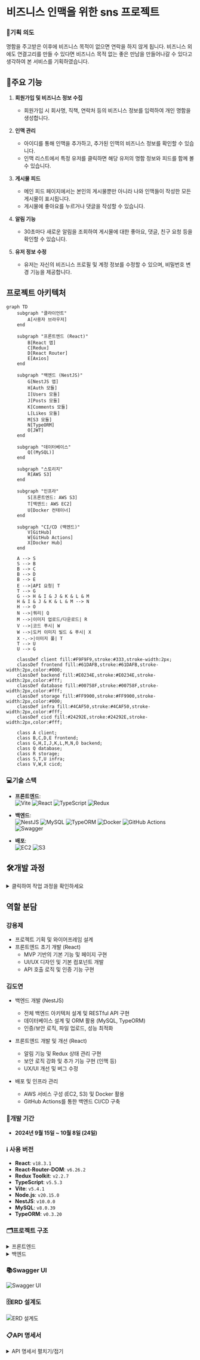 # 비즈니스 인맥을 위한 sns 프로젝트

### 🎯기획 의도
명함을 주고받은 이후에 비즈니스 목적이 없으면 연락을 하지 않게 됩니다.
비즈니스 외에도 연결고리를 만들 수 있다면 비즈니스 목적 없는 좋은 만남을 만들어나갈 수 있다고 생각하여
본 서비스를 기획하였습니다.

## 🔑주요 기능

1. **회원가입 및 비즈니스 정보 수집**  
   - 회원가입 시 회사명, 직책, 연락처 등의 비즈니스 정보를 입력하여 개인 명함을 생성합니다.

2. **인맥 관리**  
   - 아이디를 통해 인맥을 추가하고, 추가된 인맥의 비즈니스 정보를 확인할 수 있습니다.
   - 인맥 리스트에서 특정 유저를 클릭하면 해당 유저의 명함 정보와 피드를 함께 볼 수 있습니다.

3. **게시물 피드**  
   - 메인 피드 페이지에서는 본인의 게시물뿐만 아니라 나와 인맥들이 작성한 모든 게시물이 표시됩니다.
   - 게시물에 좋아요를 누르거나 댓글을 작성할 수 있습니다.

4. **알림 기능**  
   - 30초마다 새로운 알림을 조회하여 게시물에 대한 좋아요, 댓글, 친구 요청 등을 확인할 수 있습니다.

5. **유저 정보 수정**  
   - 유저는 자신의 비즈니스 프로필 및 계정 정보를 수정할 수 있으며, 비밀번호 변경 기능을 제공합니다.
## 프로젝트 아키텍처

```mermaid
graph TD
    subgraph "클라이언트"
        A[사용자 브라우저]
    end

    subgraph "프론트엔드 (React)"
        B[React 앱]
        C[Redux]
        D[React Router]
        E[Axios]
    end

    subgraph "백엔드 (NestJS)"
        G[NestJS 앱]
        H[Auth 모듈]
        I[Users 모듈]
        J[Posts 모듈]
        K[Comments 모듈]
        L[Likes 모듈]
        M[S3 모듈]
        N[TypeORM]
        O[JWT]
    end

    subgraph "데이터베이스"
        Q[(MySQL)]
    end

    subgraph "스토리지"
        R[AWS S3]
    end

    subgraph "인프라"
        S[프론트엔드: AWS S3]
        T[백엔드: AWS EC2]
        U[Docker 컨테이너]
    end

    subgraph "CI/CD (백엔드)"
        V[GitHub]
        W[GitHub Actions]
        X[Docker Hub]
    end

    A --> S
    S --> B
    B --> C
    B --> D
    B --> E
    E -->|API 요청| T
    T --> G
    G --> H & I & J & K & L & M
    H & I & J & K & L & M --> N
    H --> O
    N -->|쿼리| Q
    M -->|이미지 업로드/다운로드| R
    V -->|코드 푸시| W
    W -->|도커 이미지 빌드 & 푸시| X
    X -.->|이미지 풀| T
    T --> U
    U --> G

    classDef client fill:#F9F9F9,stroke:#333,stroke-width:2px;
    classDef frontend fill:#61DAFB,stroke:#61DAFB,stroke-width:2px,color:#000;
    classDef backend fill:#E0234E,stroke:#E0234E,stroke-width:2px,color:#fff;
    classDef database fill:#00758F,stroke:#00758F,stroke-width:2px,color:#fff;
    classDef storage fill:#FF9900,stroke:#FF9900,stroke-width:2px,color:#000;
    classDef infra fill:#4CAF50,stroke:#4CAF50,stroke-width:2px,color:#fff;
    classDef cicd fill:#24292E,stroke:#24292E,stroke-width:2px,color:#fff;

    class A client;
    class B,C,D,E frontend;
    class G,H,I,J,K,L,M,N,O backend;
    class Q database;
    class R storage;
    class S,T,U infra;
    class V,W,X cicd;
```
### 💻기술 스택
- **프론트엔드**:  
  ![Vite](https://img.shields.io/badge/Vite-646CFF?style=for-the-badge&logo=vite&logoColor=white)
  ![React](https://img.shields.io/badge/React-61DAFB?style=for-the-badge&logo=react&logoColor=black)
  ![TypeScript](https://img.shields.io/badge/TypeScript-3178C6?style=for-the-badge&logo=typescript&logoColor=white)
  ![Redux](https://img.shields.io/badge/Redux-764ABC?style=for-the-badge&logo=redux&logoColor=white)

- **백엔드**:  
  ![NestJS](https://img.shields.io/badge/NestJS-E0234E?style=for-the-badge&logo=nestjs&logoColor=white)
  ![MySQL](https://img.shields.io/badge/MySQL-4479A1?style=for-the-badge&logo=mysql&logoColor=white)
  ![TypeORM](https://img.shields.io/badge/TypeORM-FF5733?style=for-the-badge&logo=typeorm&logoColor=white)
  ![Docker](https://img.shields.io/badge/Docker-2496ED?style=for-the-badge&logo=docker&logoColor=white)
  ![GitHub Actions](https://img.shields.io/badge/GitHub%20Actions-2088FF?style=for-the-badge&logo=github-actions&logoColor=white)
  ![Swagger](https://img.shields.io/badge/Swagger-85EA2D?style=for-the-badge&logo=swagger&logoColor=black)

- **배포**:  
![EC2](https://img.shields.io/badge/Amazon%20EC2-FF9900?style=for-the-badge&logo=amazon-ec2&logoColor=white)
![S3](https://img.shields.io/badge/Amazon%20S3-569A31?style=for-the-badge&logo=amazon-s3&logoColor=white)

## 🛠️개발 과정
<details>
<summary>클릭하여 작업 과정을 확인하세요</summary>

### 기능 구현
- **프론트엔드**
    - **Redux**로 유저 정보 및 알림 상태 관리.
    - **MyPage와 특정 유저 페이지**에서 나의 명함 정보와 특정 유저의 피드 및 게시물 정보 조회.
    - **피드 페이지**에서 나 + 인맥들의 피드 좋아요, 댓글, 게시물 작성/수정 기능 구현.
    - **인맥 리스트**에서 특정 유저 클릭 시, 우측에 상세 정보만 보이는 UI 구성.
    - **로그인되지 않은 사용자**는 특정 페이지 접근 차단을 통해 보안 강화.
    - **유저 정보 변경 기능**을 통해 사용자 프로필과 명함 정보 수정 가능.
- **백엔드**:
    - **JWT 인증 및 인증 가드**:
        - JWT 토큰을 사용해 인증을 처리하고, 인증 가드를 적용해 사용자 요청을 보호합니다.
    - **TypeORM**:
        - TypeORM을 사용해 데이터베이스 스키마를 관리하고, 엔티티를 통해 데이터베이스 작업을 제어합니다.
    - **알림 기능**:
        - 게시물 좋아요, 댓글 작성, 친구 요청 시 알림을 생성하고 관리하는 기능을 구현했습니다.
    - **게시물 및 댓글 관리**:
        - 게시물 작성, 댓글 작성 및 수정/삭제 기능을 제공하며, 관련 작업에서 트랜잭션을 사용해 데이터 일관성을 보장합니다.
    - **인맥 관리**:
        - 사용자는 친구 요청을 보내고 수락하여 인맥을 형성할 수 있으며, 인맥 관련 정보를 관리하는 기능을 구현했습니다.
    - **유저 정보 수정**:
        - 유저는 자신의 비즈니스 프로필과 계정 정보를 수정할 수 있으며, 비밀번호 변경 기능도 포함됩니다.
    - **S3 파일 업로드 및 관리**:
        - AWS S3를 사용해 파일을 업로드하고 관리하는 기능을 구현했습니다.

### 배포 및 백엔드 자동화
- **프론트엔드 배포 (S3)**: 프론트엔드는 `npm run build` 명령어로 빌드 후 생성된 `dist` 폴더를 **S3** 버킷에 업로드하여 배포.
    - S3 버킷에서 정적 웹 사이트 호스팅 설정을 통해 프론트엔드 정적 파일 서빙.
- **백엔드 배포 (EC2 + Docker)**:
    - 백엔드는 **EC2**에 **Docker**를 사용해 배포.
    - EC2 인스턴스에 MySQL을 설치하여 데이터베이스 관리.
    - Nest.js 백엔드 애플리케이션은 Docker 컨테이너로 실행되며, MySQL과 연동하여 동작.
    - 모든 환경 변수(데이터베이스 정보, JWT 비밀 키, S3 정보, AWS 자격 증명 등)는 **GitHub Secrets**로 관리.
- **백엔드 자동화 (GitHub Actions)**:
    - `devlop` 또는 `master` 브랜치에 코드가 푸시되면, GitHub Actions가 트리거되어 백엔드 애플리케이션이 자동으로 배포되도록 설정.
    - **Docker Hub**에 이미지를 빌드 및 푸시한 후, **EC2 인스턴스**에서 최신 이미지를 pull하여 Docker 컨테이너를 자동으로 업데이트.

### 성능 최적화 및 리팩토링
1. **인덱스 추가**

- **인덱스 적용**: 자주 사용하는 컬럼에 인덱스를 추가하여 **검색 성능**을 향상시킴.
    - 예를 들어, `login_id`는 사용자가 자주 검색하는 필드이므로 인덱스를 추가해 데이터베이스 검색을 최적화.
    - 이러한 인덱스는 주로 **데이터 검색 속도**를 개선하며, 특히 자주 조회되는 필드에 효과적.

2. **트랜잭션 처리**

- **트랜잭션 사용**: 회원가입, 게시물 생성 등 여러 데이터베이스 연산을 하나의 작업 단위로 묶어 **데이터 일관성**을 보장.
    - 게시물 작성, 댓글 작성 등의 작업이 완료되지 않으면 모든 작업이 롤백되도록 하여 **데이터 무결성**을 유지.

3. **쿼리 빌더 사용**

- 복잡한 쿼리를 작성할 때 **쿼리 빌더**를 사용하여 더욱 효율적으로 데이터베이스와 통신.
    - 단순한 쿼리보다는 여러 조건이 필요한 경우 쿼리 빌더를 활용해 효율적인 데이터 조회 및 업데이트를 구현.

4. **캐싱 도입**

- **JWT 인증**을 최적화하기 위해 **캐시(Cache)**를 사용하여 반복적인 사용자 데이터 조회를 최소화.
    - 사용자의 인증 정보는 한 번 캐싱된 후, 이후 요청에서 데이터베이스 조회 없이 빠르게 반환되도록 처리.
    - 이로 인해 **서버 부하 감소**와 **응답 속도** 개선 효과를 얻음.

5. **N+1 문제 해결 및 쿼리 최적화**

- **N+1 문제 해결**: 게시물이나 알림 조회 시 한 번의 쿼리로 모든 데이터를 가져오도록 **쿼리 최적화**.
    - 다수의 데이터를 조회할 때 발생할 수 있는 N+1 문제 해결
    - **불필요한 추가 쿼리**를 줄이고 필요한 데이터만 가져오도록 개선.

6. **중앙 에러 처리 및 로깅**

- **에러 핸들링**을 중앙에서 처리하고 **로깅 시스템**을 추가하여 에러 발생 시 개발자가 문제를 빠르게 파악할 수 있도록 함.
    - 에러 발생 시 **요청 정보**와 **에러 스택**을 기록하여, 추후 디버깅 시 더 쉽게 문제를 찾을 수 있게 함.
    - 로깅을 통해 **실시간 디버깅**과 **프로덕션 환경 문제 해결**을 보다 신속하게 처리.

7. **S3 파일 업로드 최적화**

- **S3 클라이언트 초기화** 및 **연결 풀링**을 통해 S3 파일 업로드 성능을 개선.
    - S3 클라이언트는 한 번만 초기화하고 재사용하도록 하여 **클라이언트 생성 비용**을 줄임.
    - **스트림 기반 파일 업로드**를 도입하여 대용량 파일 처리 시 메모리 사용량을 줄임.
    - 이러한 최적화는 추후 **대규모 트래픽**에서도 안정적으로 파일 업로드를 처리할 수 있게 함.

</details>

## 역할 분담

### 강용제
- 프로젝트 기획 및 와이어프레임 설계
- 프론트엔드 초기 개발 (React)
  - MVP 기반의 기본 기능 및 페이지 구현
  - UI/UX 디자인 및 기본 컴포넌트 개발
  - API 호출 로직 및 인증 기능 구현

### 김도연
- 백엔드 개발 (NestJS)
  - 전체 백엔드 아키텍처 설계 및 RESTful API 구현
  - 데이터베이스 설계 및 ORM 활용 (MySQL, TypeORM)
  - 인증/보안 로직, 파일 업로드, 성능 최적화

- 프론트엔드 개발 및 개선 (React)
  - 알림 기능 및 Redux 상태 관리 구현
  - 보안 로직 강화 및 추가 기능 구현 (인맥 등)
  - UX/UI 개선 및 버그 수정

- 배포 및 인프라 관리
  - AWS 서비스 구성 (EC2, S3) 및 Docker 활용
  - GitHub Actions를 통한 백엔드 CI/CD 구축

### 📅개발 기간
- **2024년 9월 15일 ~ 10월 8일 (24일)**

### ℹ️ 사용 버전
- **React**: `v18.3.1`
- **React-Router-DOM**: `v6.26.2`
- **Redux Toolkit**: `v2.2.7`
- **TypeScript**: `v5.5.3`
- **Vite**: `v5.4.1`
- **Node.js**: `v20.15.0`
- **NestJS**: `v10.0.0`
- **MySQL**: `v8.0.39`
- **TypeORM**: `v0.3.20`

### 🗂️프로젝트 구조
<details>
<summary>프론트엔드</summary>
  
```bash
Devlntro_front/
│
│
├── src/
│   ├── api/
│   │   ├── axiosInstance.ts
│   │   └── useAuthRedirect.ts
│   │
│   ├── assets/
│   │   └── react.svg
│   │
│   ├── components/
│   │   ├── FeedDetail.tsx
│   │   ├── NavBar.tsx
│   │   ├── PasswordChange.tsx
│   │   └── ProtectedRoute.tsx
│   │
│   ├── contexts/
│   │   └── AuthContext.tsx
│   │
│   ├── pages/
│   │   ├── CreatePostPage.tsx
│   │   ├── FeedPage.tsx
│   │   ├── FriendsFeedPage.tsx
│   │   ├── FriendsPage.tsx
│   │   ├── LoginPage.tsx
│   │   ├── MyPage.tsx
│   │   └── SignUpPage.tsx
│   │
│   ├── redux/
│   │   ├── store.ts
│   │   ├── userSlice.ts
│   │   └── notificationSlice.ts
│   │
│   ├── App.css
│   ├── App.tsx
│   ├── index.css
│   └── main.tsx
│
├── .env.development
├── .env.production
├── .eslintrc.cjs
├── .gitignore
├── index.html
├── package-lock.json
├── package.json
├── README.md
├── tsconfig.json
├── tsconfig.node.json
└── vite.config.ts

```

- `src/`: 소스 코드를 포함하는 메인 디렉토리
  - `api/`: API 관련 설정 및 인스턴스
  - `assets/`: 이미지 등의 정적 자원
  - `components/`: 재사용 가능한 React 컴포넌트
  - `contexts/`: React Context API를 사용한 상태 관리
  - `pages/`: 각 페이지를 나타내는 컴포넌트
  - `redux/`: Redux 관련 파일 (스토어 설정, 슬라이스 등)
- `.env.development` 및 `.env.production`: 개발 및 프로덕션 환경 변수 설정
- `vite.config.ts`: Vite 설정 파일
- `package.json`: 프로젝트 의존성 및 스크립트 정의
</details>

<details>
<summary>백엔드</summary>
  
```bash
Devlntro_api/
│
├── src/
│   ├── auth/
│   │   ├── auth.controller.ts
│   │   ├── auth.module.ts
│   │   ├── auth.service.ts
│   │   ├── auth.controller.spec.ts
│   │   ├── auth.service.spec.ts
│   │   ├── jwt-auth.guard.ts
│   │   ├── jwt.strategy.ts
│   │   └── dto/
│   │       ├── comment.dto.ts
│   │
│   ├── comment/
│   │   ├── comment.controller.ts
│   │   ├── comment.module.ts
│   │   ├── comment.service.ts
│   │   └── dto/
│   │       ├── comment.dto.ts
│   │
│   ├── common/
│   ├── contacts/
│   │   ├── contacts.controller.ts
│   │   ├── contacts.module.ts
│   │   ├── contacts.service.ts
│   │   └── dto/
│   │       ├── create-contact.dto.ts
│   │
│   ├── controllers/
│   │   └── sample.controller.ts
│   ├── dto/
│   │   ├── feed-query.dto.ts
│   │   ├── sample.dto.ts
│   ├── entities/
│   │   ├── business-contact.entity.ts
│   │   ├── business-profile.entity.ts
│   │   ├── comment-like.entity.ts
│   │   ├── comment.entity.ts
│   │   ├── friend-request.entity.ts
│   │   ├── notification.entity.ts
│   │   ├── post-like.entity.ts
│   │   ├── post.entity.ts
│   │   └── user-account.entity.ts
│   ├── feed/
│   │   ├── feed.controller.ts
│   │   ├── feed.module.ts
│   │   ├── feed.service.ts
│   ├── migrations/
│   │   ├── 1726495772853-InitialMigration.ts
│   │   ├── 1726674158617-RenameLikes.ts
│   │   ├── 1726743763543-AddDeletedAtToPost.ts
│   │   ├── 1726757374843-AddDeletedAtToUser.ts
│   │   ├── 1726844599137-AddConfirmPassword.ts
│   │   ├── 1727088144419-CreateFriendRequest.ts
│   │   ├── 1727102625007-AddDeleteAtToNotification.ts
│   │   ├── 1727185582581-UpdateRemainingTokens.ts
│   │   ├── 1727956898358-CreateNotificationEntity.ts
│   │   ├── 1727963072309-AddPostIdAndUserIdToPost.ts
│   │   └── 1728369960382-AddDeletedAtToPostLike.ts
│   ├── notification/
│   │   ├── notifications.controller.ts
│   │   ├── notifications.module.ts
│   │   ├── notifications.service.ts
│   ├── post/
│   │   ├── post.controller.ts
│   │   ├── post.module.ts
│   │   ├── post.service.ts
│   │   └── dto/
│   │       ├── post.dto.ts
│   ├── s3/
│   │   └── s3.module.ts
│   ├── seeds/
│   │   └── initial-data.seed.ts
│   ├── services/
│   │   ├── feed-filter.service.ts
│   │   ├── sorting-service.ts
│   ├── user/
│   │   ├── dto/
│   │   ├── user.controller.ts
│   │   ├── user.module.ts
│   │   ├── user.service.ts
│   ├── app.controller.spec.ts
│   ├── app.controller.ts
│   ├── app.module.ts
│   ├── app.service.ts
│   ├── main.ts
│   └── ormconfig.ts
├── test/
├── .dockerignore
├── .env
├── .eslintrc.js
├── .gitignore
├── .prettierrc
├── Dockerfile
├── nest-cli.json
├── package-lock.json
├── package.json
└── README.md
```
- `src`: 메인 소스 코드 디렉토리
- `auth`: 인증 관련 모듈, 컨트롤러, 서비스
- `users`: 사용자 관리 관련 모듈, 컨트롤러, 서비스, DTO
- `posts`: 게시물 관리 관련 모듈, 컨트롤러, 서비스, DTO
- `comments`: 댓글 관리 관련 모듈, 컨트롤러, 서비스, DTO
- `contacts`: 인맥 관리 관련 모듈, 컨트롤러, 서비스, DTO
- `feed`: 사용자 피드 관련 기능, 모듈, 서비스
- `notifications`: 알림 관련 모듈, 컨트롤러, 서비스
- `s3`: S3 관련 파일 업로드 모듈
- `migrations`: 데이터베이스 마이그레이션 파일들
- `seeds`: 데이터베이스 초기 데이터를 위한 시드 파일
- `services`: 여러 기능에 대한 서비스 레이어 코드
  - `feed-filter.service.ts`: 피드 필터링 로직을 처리하는 서비스
  - `sorting-service.ts`: 정렬 로직을 처리하는 서비스
- `database`: 데이터베이스 연결 설정 모듈
- `common`: 공통으로 사용되는 필터, 파이프라인 등
- `config`: 환경 설정 관련 파일
- `controllers`: 기타 컨트롤러 코드 모음
- `dto`: 공통 데이터 전송 객체 (DTO) 모음
- `entities`: 데이터베이스 엔티티 정의
  - `post.entity.ts`: 게시물 관련 엔티티 정의
  - `comment.entity.ts`: 댓글 관련 엔티티 정의
  - `user-account.entity.ts`: 사용자 계정 관련 엔티티 정의
  - `notification.entity.ts`: 알림 관련 엔티티 정의
- `main.ts`: 백엔드 애플리케이션의 진입점
- `.env`: 환경 변수 파일
- `.dockerignore`: Docker 관련 불필요 파일 제외
- `Dockerfile`: Docker 설정 파일
- `.eslintrc.js`: ESLint 설정 파일
- `.prettierrc`: Prettier 설정 파일
- `ormconfig.ts`: TypeORM 설정 파일
- `package.json`: 프로젝트 의존성 및 스크립트 정의
- `tsconfig.json`: TypeScript 설정 파일
- `README.md`: 프로젝트 설명 문서


</details>

### 📚Swagger UI
![Swagger UI](./images/SwaggerUI.png)

### 🗄️ERD 설계도
![ERD 설계도](./images/erd_diagram.png)

### 📋API 명세서
<details>
<summary>API 명세서 펼치기/접기</summary>

## 1. 인증 및 사용자 관리
<details>
<summary>1.1 아이디 중복 검사</summary>

- **엔드포인트**: GET /auth/check-id/{login_id}
- **응답**:
    - 사용 **가능** (200 OK):
        
        ```json
        {
          "statusCode": 200,
          "message": "사용 가능한 아이디입니다."
        }
        ```
        
    - 사용 **불가** (200 OK):
        
        ```json
        {
          "statusCode": 200,
          "message": "이미 사용 중인 아이디입니다."
        }
        ```
</details>        

<details>
<summary>1.2 회원가입</summary>

- **엔드포인트**: POST /auth/register
- **요청 본문**:
    
    ```json
    {
      "login_id": "String",
      "password": "String",
      "confirmPassword": "String",
      "name": "String",
      "company": "String",
      "department": "String",
      "position": "String",
      "email": "String",
      "phone": "String"
    }
    ```
    
- **응답**:
    - **성공** (201 OK):
        
        ```json
        {
          "statusCode": 201,
          "message": "회원가입이 성공적으로 완료되었습니다.",
          "userId": "Number"
        }
        ```
        
    
    - **아이디 중복** (400 Bad Request):
        
        ```json
        {
          "statusCode": 400,
          "message": "이미 존재하는 아이디입니다.",
          "error": "Bad Request"
        }
        ```
        
    - **비밀번호 불일치** (400 Bad Request)
    - **서버 내부 에러**
        
        ```json
        {
          "statusCode": 400,
          "message": "비밀번호와 확인 비밀번호가 일치하지 않습니다.",
          "error": "Bad Request"
        }
        ```
</details>        

<details>
<summary>1.3 로그인</summary>

- **엔드포인트**: POST /auth/login
- **요청 본문**:
    
    ```json
    {
      "login_id": "String",
      "password": "String"
    }
    
    ```
    
- **응답**:
    - 성공 (200 OK):
        
        ```json
        {
          "statusCode": 200,
          "message": "로그인 성공",
          "token": "JWT_TOKEN",
          "userId": "Number"
        }
        
        ```
        
    - 실패 (401 Unauthorized):
        
        ```json
        {
          "statusCode": 401,
          "message": "아이디 또는 비밀번호가 잘못되었습니다.",
          "error": "Unauthorized"
        }
        ```
</details>        

## 2. 게시물 조회 (통합 엔드포인트)

<details>
<summary>2.1 피드 조회 (메인 페이지, 내 게시물, 특정 유저 게시물 조회)</summary>

- **엔드포인트**: `GET /posts`
- **헤더**: `Authorization: Bearer {JWT_TOKEN}`
- **쿼리 파라미터**:
    - `sort`: `"latest"`, `"likes"`, `"comments"` (정렬 기준 선택, 기본값은 `"latest"`)
    - `filter`: `"all"`, `"own"`, `"specific"` (게시물 필터링)
    - `specificUserId`: 특정 유저 게시물 조회 시 필요한 유저 ID

### **요청 예시**:

- **메인 페이지 (본인 + 인맥 게시물)**:
    
    ```sql
    GET /posts?filter=all&sort=latest
    ```
    
- **내 게시물 조회 (마이 게시물)**:
    
    ```bash
    GET /posts?filter=own&sort=latest
    ```
    
- **특정 유저 페이지 (특정 유저 게시물)**:
    
    ```sql
    GET /posts?filter=specific&specificUserId=123&sort=comments
    ```
    

### **응답 예시**:

### 성공 (200 OK):

```json
{
  "statusCode": 200,
  "message": "피드를 성공적으로 조회했습니다.",
  "posts": [
    {
      "postId": 123,
      "createrId": 456,
      "createrName": "홍길동",
      "createdAt": "2024-09-18T12:34:56.000Z",
      "imageUrl": "https://example.com/image.jpg",
      "isOwnPost": true},
    {
      "postId": 124,
      "createrId": 789,
      "createrName": "김철수",
      "createdAt": "2024-09-18T13:00:00.000Z",
      "imageUrl": "https://example.com/image2.jpg",
      "isOwnPost": false}
  ]
}
```

### 잘못된 파라미터 (400 Bad Request):

```json
{
  "statusCode": 400,
  "message": "잘못된 요청입니다. specificUserId가 필요합니다.",
  "error": "Bad Request"
}
```

### 게시물 없음 (404 Not Found):

```json
{
  "statusCode": 404,
  "message": "해당 게시물을 찾을 수 없습니다.",
  "error": "Not Found"
}
```

---
</details>

<details>
<summary>2.2 게시물 상세 조회</summary>

- **엔드포인트**: `GET /posts/{postId}`
- **헤더**: `Authorization: Bearer {JWT_TOKEN}`

### **응답 예시**:

### 성공 (200 OK):

```json
{
  "statusCode": 200,
  "message": "게시물을 성공적으로 조회했습니다.",
  "postId": 123,
  "createrId": 456,
  "createrName": "홍길동",
  "createdAt": "2024-09-18T12:34:56.000Z",
  "imageUrl": "https://example.com/image.jpg",
  "content": "이 게시물의 내용입니다.",
  "likesCount": 42,
  "commentsCount": 10,
  "isOwnPost": true,
  "comments": [
    {
      "commentId": 1,
      "authorName": "김철수",
      "content": "멋진 게시물이네요!",
      "createdAt": "2024-09-18T12:45:00.000Z"
    },
    {
      "commentId": 2,
      "authorName": "이영희",
      "content": "좋은 글 감사합니다.",
      "createdAt": "2024-09-18T13:00:00.000Z"
      "likeCount": "2"
    }
  ],
  "likes": [
    {
      "userId": 789,
      "userName": "김철수"
    },
    {
      "userId": 890,
      "userName": "이영희"
    }
  ]
}
```

### 유효하지 않은 게시물 ID (400 Bad Request):

```json
{
  "statusCode": 400,
  "message": "유효하지 않은 게시물 ID입니다.",
  "error": "Bad Request"
}
```

### 게시물 없음 (404 Not Found):

```json
{
  "statusCode": 404,
  "message": "해당 게시물을 찾을 수 없습니다.",
  "error": "Not Found"
}
```
</details>

## 3. 게시물 관리

<details>
<summary>3.1 게시물 작성</summary>

- **엔드포인트**: POST /posts
- **헤더**: Authorization: Bearer {JWT_TOKEN}
- **요청 본문**:
    - **Form Data**:
        - `content`: String (필수) - 게시물 내용
        - `image`: File (선택) - 업로드할 이미지 파일
- **응답**:
    - **성공** (201 Created):
        
        ```json
        {
          "statusCode": 201,
          "message": "게시물이 성공적으로 작성되었습니다.",
          "postId": "Number"
        }
        ```
        
    - **실패** (400 Bad Request):
        
        ```json
        {
          "statusCode": 400,
          "message": "게시물 작성에 실패했습니다. 필수 필드를 확인해주세요.",
          "error": "Bad Request"
        }
        ```
</details>        

<details>
<summary>3.2 게시물 수정</summary>

- **엔드포인트**: PUT /posts/{postId}
- **헤더**: Authorization: Bearer {JWT_TOKEN}
- **요청 본문**:
    - **Form Data**:
        - `content`: String (선택) - 게시물 내용
        - `image`: File (선택) - 새로 업로드할 이미지 파일
- **응답**:
    - **성공** (200 OK):
        
        ```json
        {
          "statusCode": 200,
          "message": "게시물이 성공적으로 수정되었습니다."
        }
        ```
        
    - **실패** (400 Bad Request):
        
        ```json
        {
          "statusCode": 400,
          "message": "게시물 수정에 실패했습니다. 유효한 데이터를 입력해주세요.",
          "error": "Bad Request"
        }
        ```
        
    - **실패** (404 Not Found):
        
        ```json
        {
          "statusCode": 404,
          "message": "게시물을 찾을 수 없습니다.",
          "error": "Not Found"
        }
        
        ```
</details>        

<details>
<summary>3.3 게시물 삭제</summary>

- **엔드포인트**: DELETE /posts/{postId}
- **헤더**: Authorization: Bearer {JWT_TOKEN}
- **응답**:
    - **성공** (200 OK):
        
        ```json
        {
          "statusCode": 200,
          "message": "게시물이 성공적으로 삭제되었습니다."
        }
        ```
        
    - **실패** (404 Not Found):
        
        ```json
        {
          "statusCode": 404,
          "message": "게시물을 찾을 수 없습니다.",
          "error": "Not Found"
        }
        ```
</details>        

<details>
<summary>3.4 게시물 좋아요</summary>

- **엔드포인트**: POST /posts/{postId}/like
- **헤더**: Authorization: Bearer {JWT_TOKEN}
- **응답**:
    - **성공** (200 OK):
        
        ```json
        {
          "statusCode": 200,
          "message": "게시물에 좋아요를 눌렀습니다.",
          "likeCount": "Number"
        }
        ```
        
    - **성공** (200 OK) - 좋아요 취소:
        
        ```json
        {
          "statusCode": 200,
          "message": "게시물 좋아요를 취소했습니다.",
          "likeCount": "Number"
        }
        ```
        
    - **실패** (404 Not Found):
        
        ```json
        {
          "statusCode": 404,
          "message": "게시물을 찾을 수 없습니다.",
          "error": "Not Found"
        }
        ```
 </details>       

## 4. 댓글관리

<details>
<summary>댓글 작성</summary>

- **엔드포인트**: POST /posts/{postId}/comments
- **헤더**: Authorization: Bearer {JWT_TOKEN}
- **요청 본문**:
    
    ```json
    {
      "content": "String"
    }
    ```
    
- **응답**:
    - **성공** (201 Created):
        
        ```json
        {
          "statusCode": 201,
          "message": "댓글이 성공적으로 작성되었습니다.",
          "commentId": "Number"
        }
        ```
        
    - **실패** (400 Bad Request):
        
        ```json
        {
          "statusCode": 400,
          "message": "댓글 작성에 실패했습니다. 내용을 입력해주세요.",
          "error": "Bad Request"
        }
        ```
</details>        

<details>
<summary>댓글 수정</summary>

- **엔드포인트**: PUT /posts/{postId}/comments/{commentId}
- **헤더**: Authorization: Bearer {JWT_TOKEN}
- **요청 본문**:
    
    ```json
    {
      "content": "String"
    }
    ```
    

**응답**

- **성공** (200 OK):
    
    ```json
    {
      "statusCode": 200,
      "message": "댓글이 성공적으로 수정되었습니다."
    }
    ```
    
- **실패** (400 Bad Request):
    
    ```json
    {
      "statusCode": 400,
      "message": "댓글 수정에 실패했습니다. 유효한 내용을 입력해주세요.",
      "error": "Bad Request"
    }
    ```
    
- **실패** (404 Not Found):
    
    ```json
    {
      "statusCode": 404,
      "message": "댓글을 찾을 수 없습니다.",
      "error": "Not Found"
    }
    ```
</details>     

<details>
<summary>댓글 삭제</summary>

- **엔드포인트**: DELETE /posts/{postId}/comments/{commentId}
- **헤더**: Authorization: Bearer {JWT_TOKEN}
- **응답**:
    - **성공** (200 OK):
        
        ```json
        {
          "statusCode": 200,
          "message": "댓글이 성공적으로 삭제되었습니다."
        }
        ```
        
    - **실패** (404 Not Found):
        
        ```json
        {
          "statusCode": 404,
          "message": "댓글을 찾을 수 없습니다.",
          "error": "Not Found"
        }
        ```
</details>

<details>
<summary>댓글 좋아요</summary>

- **엔드포인트**: POST /posts/{postId}/comments/{commentId}/like
- **헤더**: Authorization: Bearer {JWT_TOKEN}
- **응답**:
    - **성공** (200 OK) - 좋아요 추가:
        
        ```json
        {
          "statusCode": 200,
          "message": "댓글에 좋아요를 눌렀습니다.",
          "likeCount": "Number"
        }
        ```
        
    - **성공** (200 OK) - 좋아요 취소:
        
        ```json
        {
          "statusCode": 200,
          "message": "댓글 좋아요를 취소했습니다.",
          "likeCount": "Number"
        }
        ```
        
    - **실패** (404 Not Found):
        
        ```json
        {
          "statusCode": 404,
          "message": "댓글을 찾을 수 없습니다.",
          "error": "Not Found"
        }

        ```
</details>        

## 5. 명함 관리

<details>
<summary>5.1 명함 리스트 조회</summary>

- **엔드포인트**: GET /contacts
- **헤더**: `Authorization: Bearer {JWT_TOKEN}`
- **응답**:
    - 성공 (200 OK):
        
        ```json
        {
          "statusCode": 200,
          "message": "명함 리스트를 성공적으로 조회했습니다.",
          "contacts": [
            {
              "userId": "Number",
              "name": "String",
              "company": "String",
              "department": "String"
            }
          ]
        }
        ```
        
    - 실패 (400 Bad Request):
        
        ```json
        {
          "statusCode": 400,
          "message": "잘못된 요청입니다.",
          "error": "Bad Request"
        }
        ```
        
    - 실패 (404 Not Found):
        
        ```json
        {
          "statusCode": 404,
          "message": "명함 리스트를 찾을 수 없습니다.",
          "error": "Not Found"
        }
        ```
</details>        

<details>
<summary>5.2 명함 상세 정보 조회</summary>

- **엔드포인트**: GET /contacts/{userId}
- **헤더**: `Authorization: Bearer {JWT_TOKEN}`
- **응답**:
    - 성공 (200 OK):
        
        ```json
        {
          "statusCode": 200,
          "message": "명함 상세 정보를 성공적으로 조회했습니다.",
          "contact": {
            "userId": "Number",
            "name": "String",
            "company": "String",
            "department": "String",
            "position": "String",
            "email": "String",
            "phone": "String"
          }
        }
        ```
        
    - 실패 (400 Bad Request):
        
        ```json
        {
          "statusCode": 400,
          "message": "유효하지 않은 사용자 ID입니다.",
          "error": "Bad Request"
        }
        ```
        
    - 실패 (404 Not Found):
        
        ```json
        {
          "statusCode": 404,
          "message": "해당 사용자의 명함을 찾을 수 없습니다.",
          "error": "Not Found"
        }
        ```
</details>        

<details>
<summary>5.3 인맥 추가 (명함 추가)</summary>

- **엔드포인트**: POST /contacts
- **헤더**: `Authorization: Bearer {JWT_TOKEN}`
- **요청 본문**:
    
    ```json
    {
      "loginId": "Number"
    }
    ```
    
- **응답**:
    - 성공 (201 Created):
        
        ```json
        {
          "statusCode": 201,
          "message": "인맥이 요청이 성공적으로 추가되었습니다.",
          "contactId": "Number"
        }
        ```
        
    - 실패 (400 Bad Request):
        
        ```json
        {
          "statusCode": 400,
          "message": "대상 사용자를 찾을 수 없습니다.",
          "error": "Bad Request"
        }
        ```
        
    - 실패 (409 Conflict):
        
        ```json
        {
          "statusCode": 409,
          "message": "이미 인맥 요청을 보냈거나 인맥 관계가 존재합니다.",
          "error": "Conflict"
        }
        ```
 </details>        

<details>
<summary>5.4 인맥 요청 수락</summary>

- **엔드포인트**: POST /contacts/accept/{requestId}
- **헤더**: `Authorization: Bearer {JWT_TOKEN}`
- **응답**:
    - 성공 (200 OK):

```json
{
  "statusCode": 200,
  "message": "인맥 요청이 수락되었습니다.",
  "contactId": "Number"// 새로 생성된 인맥 관계의 ID
}
```

- 실패 (400 Bad Request):

```json
{
  "statusCode": 400,
  "message": "유효하지 않은 요청입니다.",
  "error": "Bad Request"
}
```

- 실패 (404 Not Found):

```json
{
  "statusCode": 404,
  "message": "해당 인맥 요청을 찾을 수 없습니다.",
  "error": "Not Found"
}
```
</details>

<details>
<summary>5.5 인맥 요청 거절</summary>

- **엔드포인트**: POST /contacts/reject/{requestId}
- **헤더**: `Authorization: Bearer {JWT_TOKEN}`
- **응답**:
    - 성공 (200 OK):

```json
{
  "statusCode": 200,
  "message": "인맥 요청이 거절되었습니다."
}
```

- 실패 (400 Bad Request):

```json
{
  "statusCode": 400,
  "message": "유효하지 않은 요청입니다.",
  "error": "Bad Request"
}
```

- 실패 (404 Not Found):

```json
{
  "statusCode": 404,
  "message": "해당 인맥 요청을 찾을 수 없습니다.",
  "error": "Not Found"
}
```
</details>

<details>
<summary>5.6 받은 인맥 요청 목록 조회</summary>

- **엔드포인트**: GET /contacts/requests/received
- **헤더**: `Authorization: Bearer {JWT_TOKEN}`
- **응답**:
    - 성공 (200 OK):

```json
{
  "statusCode": 200,
  "message": "받은 인맥 요청 목록을 성공적으로 조회했습니다.",
  "requests": [
    {
      "requestId": "Number",
      "senderLoginId": "String",
      "senderName": "String",
      "requestedAt": "DateTime"
    }
  ]
}
```

- 실패 (400 Bad Request):

```json
{
  "statusCode": 400,
  "message": "요청 처리 중 오류가 발생했습니다.",
  "error": "Bad Request"
}
```
</details>

<details>
<summary>5.7 보낸 인맥 요청 목록 조회</summary>

- **엔드포인트**: GET /contacts/requests/sent
- **헤더**: `Authorization: Bearer {JWT_TOKEN}`
- **응답**:
    - 성공 (200 OK):

```json
{
  "statusCode": 200,
  "message": "보낸 인맥 요청 목록을 성공적으로 조회했습니다.",
  "requests": [
    {
      "requestId": "Number",
      "senderLoginId": "String",
      "senderName": "String",
      "requestedAt": "DateTime"
    }
  ]
}
```

- 실패 (400 Bad Request):

```json
{
  "statusCode": 400,
  "message": "요청 처리 중 오류가 발생했습니다.",
  "error": "Bad Request"
}
```
</details>

<details>
<summary>5.8 인맥 삭제 (명함 삭제)</summary>

- **엔드포인트**: DELETE /contacts/{contactId}
- **헤더**: `Authorization: Bearer {JWT_TOKEN}`
- **응답**:
    - 성공 (200 OK):
        
        ```json
        {
          "statusCode": 200,
          "message": "인맥이 성공적으로 삭제되었습니다."
        }
        ```
        
    - 실패 (400 Bad Request):
        
        ```json
        {
          "statusCode": 400,
          "message": "유효하지 않은 인맥 ID입니다.",
          "error": "Bad Request"
        }
        ```
        
    - 실패 (404 Not Found):
        
        ```json
        {
          "statusCode": 404,
          "message": "해당 인맥을 찾을 수 없습니다.",
          "error": "Not Found"
        }
        ```
</details>        

## 6. 사용자 정보 관리

<details>
<summary>6.1 나의 명함 정보 수정</summary>
  
- **엔드포인트**: PUT /users/businessprofile
- **헤더**: `Authorization: Bearer {JWT_TOKEN}`
- **요청 본문**:
    
    ```json
    {
      "name": "String",
      "company": "String",
      "department": "String",
      "position": "String",
      "email": "String",
      "phone": "String"
    }
    ```
    
- **응답**:
    - 성공 (200 OK):
        
        ```json
        {
          "statusCode": 200,
          "message": "프로필 정보가 성공적으로 수정되었습니다."
        }
        ```
        
    - 실패 (400 Bad Request):
        
        ```json
        {
          "statusCode": 400,
          "message": "잘못된 요청입니다. 유효한 정보를 입력해주세요.",
          "error": "Bad Request"
        }
        ```
</details>         

<details>
<summary>6.2 비밀번호 변경 </summary>

- **엔드포인트**: PUT /users/password
- **헤더**: `Authorization: Bearer {JWT_TOKEN}`
- **요청 본문**:
    
    ```json
    {
      "currentPassword": "String",
      "newPassword": "String",
      "confirmNewPassword": "String"
    }
    ```
    
- **응답**:
    - 성공 (200 OK):
        
        ```json
        {
          "statusCode": 200,
          "message": "비밀번호가 성공적으로 변경되었습니다."
        }
        ```
        
    - 실패 (400 Bad Request):
        
        ```json
        {
          "statusCode": 400,
          "message": "새 비밀번호와 확인 비밀번호가 일치하지 않습니다.",
          "error": "Bad Request"
        }
        ```
        
    - 실패 (401 Unauthorized):
        
        ```json
        {
          "statusCode": 401,
          "message": "현재 비밀번호가 올바르지 않습니다.",
          "error": "Unauthorized"
        }
        ```
</details>        

<details>
<summary>6.3 회원 탈퇴</summary>

- **엔드포인트**: DELETE /users
- **헤더**: `Authorization: Bearer {JWT_TOKEN}`
- **요청 본문**:

```json
{
  "password": "String"
}
```

- **응답**:
    - 성공 (200 OK):

```json
{
  "statusCode": 200,
  "message": "회원 탈퇴가 성공적으로 처리되었습니다."
}
```

- 실패 (400 Bad Request):

```json
{
  "statusCode": 400,
  "message": "회원 탈퇴 처리 중 오류가 발생했습니다.",
  "error": "Bad Request"
}
```

- 실패 (401 Unauthorized):

```json
{
  "statusCode": 401,
  "message": "비밀번호가 올바르지 않습니다.",
  "error": "Unauthorized"
}
```
</details>

## 7. 알림 관리

<details>
<summary>7.1 알림 목록 조회</summary>

### 엔드포인트: `GET /notifications`
- **헤더**: `Authorization: Bearer {JWT_TOKEN}`
- **응답**:
    - **성공** (200 OK):
    
    ```json
    {
      "statusCode": 200,
      "message": "알림 목록을 성공적으로 조회했습니다.",
      "notifications": [
        {
          "notificationId": 1,
          "type": "friend_request",
          "message": "홍길동님이 친구 요청을 보냈습니다.",
          "postId": null,
          "commentId": null,
          "isRead": false,
          "createdAt": "2024-10-03T12:34:56Z",
          "senderId": 99
        }
      ]
    }
    ```
    
    - **실패** (400 Bad Request):
    
    ```json
    {
      "statusCode": 400,
      "message": "알림 조회 중 오류가 발생했습니다.",
      "error": "Bad Request"
    }
    ```

</details>

<details>
<summary>7.2 알림 읽음 처리</summary>

### 엔드포인트: `PATCH /notifications/{notificationId}/read`
- **헤더**: `Authorization: Bearer {JWT_TOKEN}`
- **응답**:
    - **성공** (200 OK):
    
    ```json
    {
      "statusCode": 200,
      "message": "알림이 성공적으로 읽음 처리되었습니다."
    }
    ```
    
    - **실패** (404 Not Found):
    
    ```json
    {
      "statusCode": 404,
      "message": "해당 알림을 찾을 수 없습니다.",
      "error": "Not Found"
    }
    ```

</details>

<details>
<summary>7.3 친구 요청 알림 생성</summary>

### 엔드포인트: `POST /notifications/friend-request`
- **헤더**: `Authorization: Bearer {JWT_TOKEN}`
- **요청 본문**:
    
    ```json
    {
      "receiverId": 99,
      "message": "홍길동님이 친구 요청을 보냈습니다."
    }
    ```
    
- **응답**:
    - **성공** (201 Created):
    
    ```json
    {
      "statusCode": 201,
      "message": "친구 요청 알림이 성공적으로 생성되었습니다.",
      "notificationId": 1
    }
    ```
    
    - **실패** (400 Bad Request):
    
    ```json
    {
      "statusCode": 400,
      "message": "친구 요청 알림 생성 중 오류가 발생했습니다.",
      "error": "Bad Request"
    }
    ```

</details>

<details>
<summary>7.4 게시물 좋아요 알림 생성</summary>

### 엔드포인트: `POST /notifications/like-post`
- **헤더**: `Authorization: Bearer {JWT_TOKEN}`
- **요청 본문**:
    
    ```json
    {
      "postId": 123,
      "receiverId": 456,
      "message": "김철수님이 당신의 게시물에 좋아요를 눌렀습니다."
    }
    ```
    
- **응답**:
    - **성공** (201 Created):
    
    ```json
    {
      "statusCode": 201,
      "message": "게시물 좋아요 알림이 성공적으로 생성되었습니다.",
      "notificationId": 2
    }
    ```
    
    - **실패** (400 Bad Request):
    
    ```json
    {
      "statusCode": 400,
      "message": "게시물 좋아요 알림 생성 중 오류가 발생했습니다.",
      "error": "Bad Request"
    }
    ```

</details>

<details>
<summary>7.5 댓글 알림 생성</summary>

### 엔드포인트: `POST /notifications/comment`
- **헤더**: `Authorization: Bearer {JWT_TOKEN}`
- **요청 본문**:
    
    ```json
    {
      "postId": 123,
      "receiverId": 456,
      "message": "이영희님이 당신의 게시물에 댓글을 남겼습니다."
    }
    ```
    
- **응답**:
    - **성공** (201 Created):
    
    ```json
    {
      "statusCode": 201,
      "message": "댓글 알림이 성공적으로 생성되었습니다.",
      "notificationId": 3
    }
    ```
    
    - **실패** (400 Bad Request):
    
    ```json
    {
      "statusCode": 400,
      "message": "댓글 알림 생성 중 오류가 발생했습니다.",
      "error": "Bad Request"
    }
    ```

</details>

<details>
<summary>7.6 댓글 좋아요 알림 생성</summary>

### 엔드포인트: `POST /notifications/like-comment`
- **헤더**: `Authorization: Bearer {JWT_TOKEN}`
- **요청 본문**:
    
    ```json
    {
      "commentId": 789,
      "receiverId": 456,
      "message": "김철수님이 당신의 댓글에 좋아요를 눌렀습니다."
    }
    ```
    
- **응답**:
    - **성공** (201 Created):
    
    ```json
    {
      "statusCode": 201,
      "message": "댓글 좋아요 알림이 성공적으로 생성되었습니다.",
      "notificationId": 4
    }
    ```
    
    - **실패** (400 Bad Request):
    
    ```json
    {
      "statusCode": 400,
      "message": "댓글 좋아요 알림 생성 중 오류가 발생했습니다.",
      "error": "Bad Request"
    }
    ```

</details>

<details>
<summary>7.7 알림 삭제</summary>

### 엔드포인트: `DELETE /notifications/{notificationId}`
- **헤더**: `Authorization: Bearer {JWT_TOKEN}`
- **설명**: 사용자가 특정 알림을 삭제합니다.
- **응답**:
    - **성공** (200 OK):
    
    ```json
    {
      "statusCode": 200,
      "message": "알림이 성공적으로 삭제되었습니다."
    }
    ```

    - **실패** (404 Not Found):
    
    ```json
    {
      "statusCode": 404,
      "message": "해당 알림을 찾을 수 없습니다.",
      "error": "Not Found"
    }
    ```
    - **실패** (400 Bad Request):

    ```json
    {
      "statusCode": 400,
      "message": "알림 삭제 중 오류가 발생했습니다.",
      "error": "Bad Request"
    }
    ```

</details>

<details>
<summary>7.8 알림 일괄 삭제</summary>

### 엔드포인트: `DELETE /notifications`
- **헤더**: `Authorization: Bearer {JWT_TOKEN}`
- **설명**: 사용자가 다수의 알림을 한 번에 삭제합니다.
- **요청 본문**:
    
    ```json
    {
      "notificationIds": [1, 2, 3]
    }
    ```
    
- **응답**:
    - **성공** (200 OK):
    
    ```json
    {
      "statusCode": 200,
      "message": "선택한 알림들이 성공적으로 삭제되었습니다."
    }
    ```
    
    - **실패** (400 Bad Request):
    
    ```json
    {
      "statusCode": 400,
      "message": "알림 삭제 요청 중 오류가 발생했습니다.",
      "error": "Bad Request"
    }
    ```
    - **실패** (404 Not Found):

    ```json
    {
      "statusCode": 404,
      "message": "삭제할 알림을 찾을 수 없습니다.",
      "error": "Not Found"
    }
    ```

</details>

<details>
<summary>7.9 로그인 ID로 사용자 ID 조회</summary>

### 엔드포인트: `POST /notifications/find-user-id`
- **헤더**: `Authorization: Bearer {JWT_TOKEN}`
- **요청 본문**:
    
    ```json
    {
      "login_id": "test_login"
    }
    ```
    
- **응답**:
    - **성공** (200 OK):
    
    ```json
    {
      "statusCode": 200,
      "message": "사용자 ID를 성공적으로 조회했습니다.",
      "userId": 123
    }
    ```
    
    - **실패** (404 Not Found):
    
    ```json
    {
      "statusCode": 404,
      "message": "해당 로그인 ID에 해당하는 사용자를 찾을 수 없습니다.",
      "error": "Not Found"
    }
    ```

</details>





</details>


